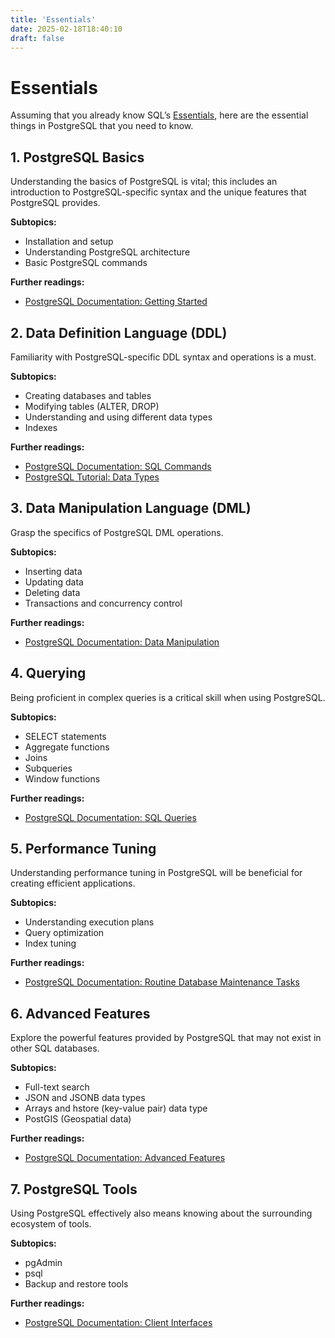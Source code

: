 ```yaml
---
title: 'Essentials'
date: 2025-02-18T18:40:10
draft: false
---
```


# Essentials

Assuming that you already know SQL’s [Essentials](../../../Programming%20Languages%2087b1cadb005848d28ee7187f6458ff12/SQL%20e91fd9cadc8a4b8aba3230c66052fec6/Essentials%200a1fc28689a9464c9f0b3966a33cf4b6.md), here are the essential things in PostgreSQL that you need to know.

## 1. PostgreSQL Basics

Understanding the basics of PostgreSQL is vital; this includes an introduction to PostgreSQL-specific syntax and the unique features that PostgreSQL provides.

**Subtopics:**

- Installation and setup
- Understanding PostgreSQL architecture
- Basic PostgreSQL commands

**Further readings:**

- [PostgreSQL Documentation: Getting Started](https://www.postgresql.org/docs/current/tutorial-start.html)

## 2. Data Definition Language (DDL)

Familiarity with PostgreSQL-specific DDL syntax and operations is a must.

**Subtopics:**

- Creating databases and tables
- Modifying tables (ALTER, DROP)
- Understanding and using different data types
- Indexes

**Further readings:**

- [PostgreSQL Documentation: SQL Commands](https://www.postgresql.org/docs/current/sql-commands.html)
- [PostgreSQL Tutorial: Data Types](https://www.postgresqltutorial.com/postgresql-data-types/)

## 3. Data Manipulation Language (DML)

Grasp the specifics of PostgreSQL DML operations.

**Subtopics:**

- Inserting data
- Updating data
- Deleting data
- Transactions and concurrency control

**Further readings:**

- [PostgreSQL Documentation: Data Manipulation](https://www.postgresql.org/docs/current/dml.html)

## 4. Querying

Being proficient in complex queries is a critical skill when using PostgreSQL.

**Subtopics:**

- SELECT statements
- Aggregate functions
- Joins
- Subqueries
- Window functions

**Further readings:**

- [PostgreSQL Documentation: SQL Queries](https://www.postgresql.org/docs/current/queries.html)

## 5. Performance Tuning

Understanding performance tuning in PostgreSQL will be beneficial for creating efficient applications.

**Subtopics:**

- Understanding execution plans
- Query optimization
- Index tuning

**Further readings:**

- [PostgreSQL Documentation: Routine Database Maintenance Tasks](https://www.postgresql.org/docs/current/routine-vacuuming.html)

## 6. Advanced Features

Explore the powerful features provided by PostgreSQL that may not exist in other SQL databases.

**Subtopics:**

- Full-text search
- JSON and JSONB data types
- Arrays and hstore (key-value pair) data type
- PostGIS (Geospatial data)

**Further readings:**

- [PostgreSQL Documentation: Advanced Features](https://www.postgresql.org/docs/current/high-availability.html)

## 7. PostgreSQL Tools

Using PostgreSQL effectively also means knowing about the surrounding ecosystem of tools.

**Subtopics:**

- pgAdmin
- psql
- Backup and restore tools

**Further readings:**

- [PostgreSQL Documentation: Client Interfaces](https://www.postgresql.org/docs/current/client-interfaces.html)

